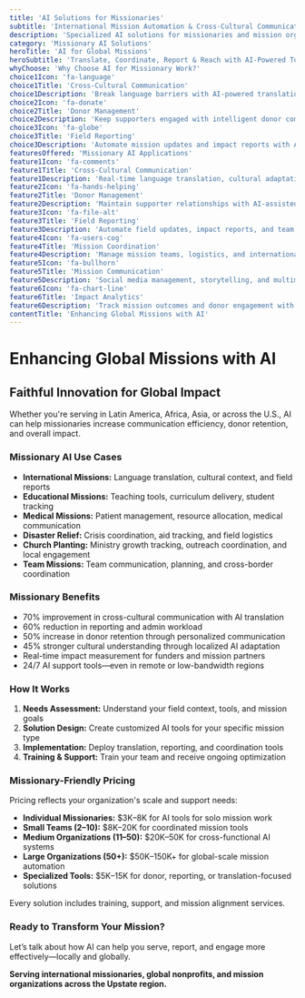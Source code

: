 ```yaml
---
title: 'AI Solutions for Missionaries'
subtitle: 'International Mission Automation & Cross-Cultural Communication'
description: 'Specialized AI solutions for missionaries and mission organizations in the Upstate region. From cross-cultural communication and donor management to field reporting and mission automation. Built for international ministry and global outreach.'
category: 'Missionary AI Solutions'
heroTitle: 'AI for Global Missions'
heroSubtitle: 'Translate, Coordinate, Report & Reach with AI-Powered Tools'
whyChoose: 'Why Choose AI for Missionary Work?'
choice1Icon: 'fa-language'
choice1Title: 'Cross-Cultural Communication'
choice1Description: 'Break language barriers with AI-powered translation and cultural insight'
choice2Icon: 'fa-donate'
choice2Title: 'Donor Management'
choice2Description: 'Keep supporters engaged with intelligent donor communication tools'
choice3Icon: 'fa-globe'
choice3Title: 'Field Reporting'
choice3Description: 'Automate mission updates and impact reports with AI-powered tools'
featuresOffered: 'Missionary AI Applications'
feature1Icon: 'fa-comments'
feature1Title: 'Cross-Cultural Communication'
feature1Description: 'Real-time language translation, cultural adaptation, and local engagement tools'
feature2Icon: 'fa-hands-helping'
feature2Title: 'Donor Management'
feature2Description: 'Maintain supporter relationships with AI-assisted communication and tracking'
feature3Icon: 'fa-file-alt'
feature3Title: 'Field Reporting'
feature3Description: 'Automate field updates, impact reports, and team communication'
feature4Icon: 'fa-users-cog'
feature4Title: 'Mission Coordination'
feature4Description: 'Manage mission teams, logistics, and international communication'
feature5Icon: 'fa-bullhorn'
feature5Title: 'Mission Communication'
feature5Description: 'Social media management, storytelling, and multimedia updates powered by AI'
feature6Icon: 'fa-chart-line'
feature6Title: 'Impact Analytics'
feature6Description: 'Track mission outcomes and donor engagement with AI-powered insights'
contentTitle: 'Enhancing Global Missions with AI'
---
```


# Enhancing Global Missions with AI

## Faithful Innovation for Global Impact

Whether you're serving in Latin America, Africa, Asia, or across the U.S., AI can help missionaries increase communication efficiency, donor retention, and overall impact.

### Missionary AI Use Cases

- **International Missions:** Language translation, cultural context, and field reports
- **Educational Missions:** Teaching tools, curriculum delivery, student tracking
- **Medical Missions:** Patient management, resource allocation, medical communication
- **Disaster Relief:** Crisis coordination, aid tracking, and field logistics
- **Church Planting:** Ministry growth tracking, outreach coordination, and local engagement
- **Team Missions:** Team communication, planning, and cross-border coordination

### Missionary Benefits

- 70% improvement in cross-cultural communication with AI translation
- 60% reduction in reporting and admin workload
- 50% increase in donor retention through personalized communication
- 45% stronger cultural understanding through localized AI adaptation
- Real-time impact measurement for funders and mission partners
- 24/7 AI support tools—even in remote or low-bandwidth regions

### How It Works

1. **Needs Assessment:** Understand your field context, tools, and mission goals
2. **Solution Design:** Create customized AI tools for your specific mission type
3. **Implementation:** Deploy translation, reporting, and coordination tools
4. **Training & Support:** Train your team and receive ongoing optimization

### Missionary-Friendly Pricing

Pricing reflects your organization's scale and support needs:

- **Individual Missionaries:** $3K–8K for AI tools for solo mission work
- **Small Teams (2–10):** $8K–20K for coordinated mission tools
- **Medium Organizations (11–50):** $20K–50K for cross-functional AI systems
- **Large Organizations (50+):** $50K–150K+ for global-scale mission automation
- **Specialized Tools:** $5K–15K for donor, reporting, or translation-focused solutions

Every solution includes training, support, and mission alignment services.

### Ready to Transform Your Mission?

Let’s talk about how AI can help you serve, report, and engage more effectively—locally and globally.

**Serving international missionaries, global nonprofits, and mission organizations across the Upstate region.**
